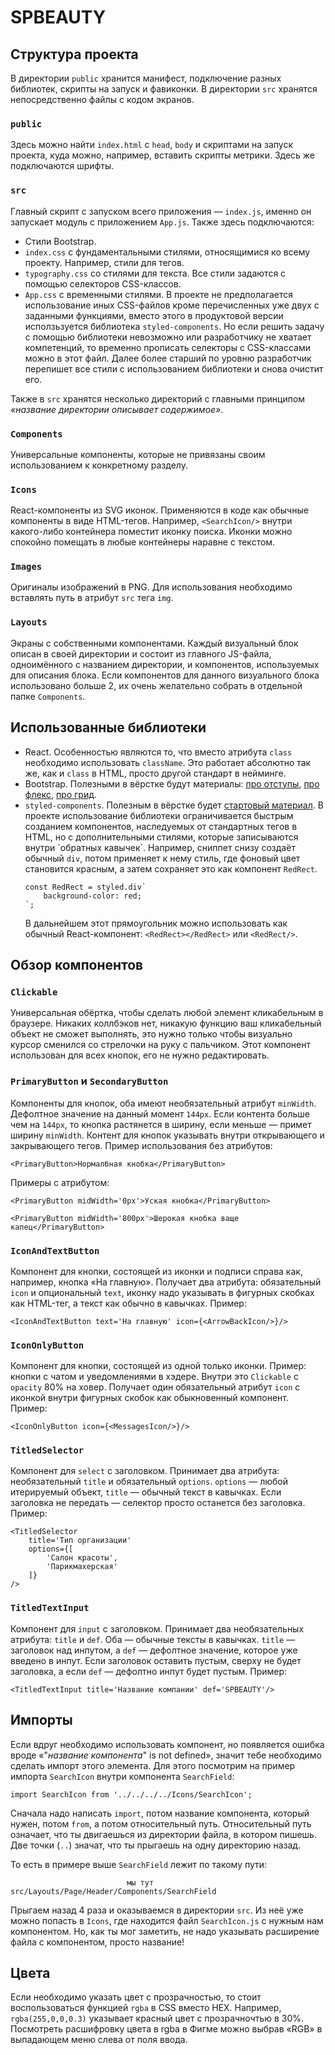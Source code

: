 # SPBEAUTY

## Структура проекта

В директории `public` хранится манифест, подключение разных библиотек, скрипты на запуск и фавиконки. В директории `src` хранятся непосредственно файлы с кодом экранов.

### `public`

Здесь можно найти `index.html` с `head`, `body` и скриптами на запуск проекта, куда можно, например, вставить скрипты метрики. Здесь же подключаются шрифты.

### `src`

Главный скрипт с запуском всего приложения — `index.js`, именно он запускает модуль с приложением `App.js`. Также здесь подключаются:

- Стили Bootstrap.
- `index.css` с фундаментальными стилями, относящимися ко всему проекту. Например, стили для тегов.
- `typography.css` со стилями для текста. Все стили задаются с помощью селекторов CSS-классов.
- `App.css` с временными стилями. В проекте не предполагается использование иных CSS-файлов кроме перечисленных уже двух с заданными функциями, вместо этого в продуктовой версии исползьзуется библиотека `styled-components`. Но если решить задачу с помощью библиотеки невозможно или разработчику не хватает компетенций, то временно прописать селекторы с CSS-классами можно в этот файл. Далее более старший по уровню разработчик перепишет все стили с использованием библиотеки и снова очистит его.

Также в `src` хранятся несколько директорий с главными принципом _«название директории описывает содержимое»_.

### `Components`

Универсальные компоненты, которые не привязаны своим использованием к конкретному разделу.

### `Icons`

React-компоненты из SVG иконок. Применяются в коде как обычные компоненты в виде HTML-тегов. Например, `<SearchIcon/>` внутри какого-либо контейнера поместит иконку поиска. Иконки можно спокойно помещать в любые контейнеры наравне с текстом.

### `Images`

Оригиналы изображений в PNG. Для использования необходимо вставлять путь в атрибут `src` тега `img`.

### `Layouts`

Экраны с собственными компонентами. Каждый визуальный блок описан в своей директории и состоит из главного JS-файла, одноимённого с названием директории, и компонентов, используемых для описания блока. Если компонентов для данного визуального блока использовано больше 2, их очень желательно собрать в отдельной папке `Components`.

## Использованные библиотеки

- React. Особенностью являются то, что вместо атрибута `class` необходимо использовать `className`. Это работает абсолютно так же, как и `class` в HTML, просто другой стандарт в нейминге.
- Bootstrap. Полезными в вёрстке будут материалы: [про отступы](https://getbootstrap.com/docs/5.0/utilities/spacing/), [про флекс](https://getbootstrap.com/docs/5.0/utilities/flex/), [про грид](https://getbootstrap.com/docs/5.0/layout/grid/).
- `styled-components`. Полезным в вёрстке будет [стартовый материал](https://styled-components.com/docs/basics#getting-started). В проекте использование библиотеки ограничивается быстрым созданием компонентов, наследуемых от стандартных тегов в HTML, но с дополнительными стилями, которые записываются внутри \`обратных кавычек\`. Например, сниппет снизу создаёт обычный `div`, потом применяет к нему стиль, где фоновый цвет становится красным, а затем сохраняет это как компонент `RedRect`.
  ```
  const RedRect = styled.div`
      background-color: red;
  `;
  ```
  В дальнейшем этот прямоугольник можно использовать как обычный React-компонент: `<RedRect></RedRect>` или `<RedRect/>`.

## Обзор компонентов

### `Clickable`

Универсальная обёртка, чтобы сделать любой элемент кликабельным в браузере. Никаких коллбэков нет, никакую функцию ваш кликабельный объект не сможет выполнять, это нужно только чтобы визуально курсор сменился со стрелочки на руку с пальчиком. Этот компонент использован для всех кнопок, его не нужно редактировать.

### `PrimaryButton` и `SecondaryButton`

Компоненты для кнопок, оба имеют необязательный атрибут `minWidth`. Дефолтное значение на данный момент `144px`. Если контента больше чем на `144px`, то кнопка растянется в ширину, если меньше — примет ширину `minWidth`.
Контент для кнопок указывать внутри открывающего и закрывающего тегов.
Пример использования без атрибутов:

```
<PrimaryButton>Нормалбная кнобка</PrimaryButton>
```

Примеры с атрибутом:

```
<PrimaryButton midWidth='0px'>Уская кнобка</PrimaryButton>
```

```
<PrimaryButton midWidth='800px'>Шерокая кнобка ваще капец</PrimaryButton>
```

### `IconAndTextButton`

Компонент для кнопки, состоящей из иконки и подписи справа как, например, кнопка «На главную».
Получает два атрибута: обязательный `icon` и опциональный `text`, иконку надо указывать в фигурных скобках как HTML-тег, а текст как обычно в кавычках. Пример:

```
<IconAndTextButton text='На главную' icon={<ArrowBackIcon/>}/>
```

### `IconOnlyButton`

Компонент для кнопки, состоящей из одной только иконки. Пример: кнопки с чатом и уведомлениями в хэдере. Внутри это `Clickable` с `opacity` 80% на ховер.
Получает один обязательный атрибут `icon` с иконкой внутри фигурных скобок как обыкновенный компонент.
Пример:

```
<IconOnlyButton icon={<MessagesIcon/>}/>
```

### `TitledSelector`

Компонент для `select` с заголовком. Принимает два атрибута: необязательный `title` и обязательный `options`. `options` — любой итерируемый объект, `title` — обычный текст в кавычках. Если заголовка не передать — селектор просто останется без заголовка. Пример:

```
<TitledSelector
    title='Тип организации'
    options={[
        'Салон красоты',
        'Парикмахерская'
    ]}
/>
```

### `TitledTextInput`

Компонент для `input` с заголовком. Принимает два необязательных атрибута: `title` и `def`. Оба — обычные тексты в кавычках. `title` — заголовок над инпутом, а `def` — дефолтное значение, которое уже введено в инпут. Если заголовок оставить пустым, сверху не будет заголовка, а если `def` — дефолтно инпут будет пустым.
Пример:

```
<TitledTextInput title='Название компании' def='SPBEAUTY'/>
```

## Импорты

Если вдруг необходимо использовать компонент, но появляется ошибка вроде «"_название компонента_" is not defined», значит тебе необходимо сделать импорт этого элемента. Для этого посмотрим на пример импорта `SearchIcon` внутри компонента `SearchField`:

```
import SearchIcon from '../../../../Icons/SearchIcon';
```

Сначала надо написать `import`, потом название компонента, который нужен, потом `from`, а потом относительный путь. Относительный путь означает, что ты двигаешься из директории файла, в котором пишешь. Две точки (`..`) значат, что ты прыгаешь на одну директорию назад.

То есть в примере выше `SearchField` лежит по такому пути:

```
                          мы тут
src/Layouts/Page/Header/Components/SearchField
```

Прыгаем назад 4 раза и оказываемся в директории `src`. Из неё уже можно попасть в `Icons`, где находится файл `SearchIcon.js` с нужным нам компонентом. Но, как ты мог заметить, не надо указывать расширение файла с компонентом, просто название!

## Цвета

Если необходимо указать цвет с прозрачностью, то стоит воспользоваться функцией `rgba` в CSS вместо HEX. Например, `rgba(255,0,0,0.3)` указывает красный цвет с прозрачночтью в 30%. Посмотреть расшифровку цвета в rgba в Фигме можно выбрав «RGB» в выпадающем меню слева от поля ввода.
